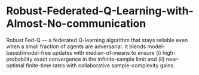 # Robust-Federated-Q-Learning-with-Almost-No-communication
Robust Fed-Q — a federated Q-learning algorithm that stays reliable even when a small fraction of agents are adversarial. It blends model-based/model-free updates with median-of-means to ensure (i) high-probability exact convergence in the infinite-sample limit and (ii) near-optimal finite-time rates with collaborative sample-complexity gains.
